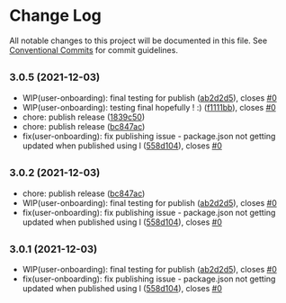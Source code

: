 # Change Log

All notable changes to this project will be documented in this file.
See [Conventional Commits](https://conventionalcommits.org) for commit guidelines.

## <small>3.0.5 (2021-12-03)</small>

* WIP(user-onboarding): final testing for publish ([ab2d2d5](https://github.com/sourcefuse/loopback4-microservice-catalog/commit/ab2d2d5)), closes [#0](https://github.com/sourcefuse/loopback4-microservice-catalog/issues/0)
* WIP(user-onboarding): testing final hopefully ! :) ([f1111bb](https://github.com/sourcefuse/loopback4-microservice-catalog/commit/f1111bb)), closes [#0](https://github.com/sourcefuse/loopback4-microservice-catalog/issues/0)
* chore: publish release ([1839c50](https://github.com/sourcefuse/loopback4-microservice-catalog/commit/1839c50))
* chore: publish release ([bc847ac](https://github.com/sourcefuse/loopback4-microservice-catalog/commit/bc847ac))
* fix(user-onboarding): fix publishing issue - package.json not getting updated when published using l ([558d104](https://github.com/sourcefuse/loopback4-microservice-catalog/commit/558d104)), closes [#0](https://github.com/sourcefuse/loopback4-microservice-catalog/issues/0)





## <small>3.0.2 (2021-12-03)</small>

* chore: publish release ([bc847ac](https://github.com/sourcefuse/loopback4-microservice-catalog/commit/bc847ac))
* WIP(user-onboarding): final testing for publish ([ab2d2d5](https://github.com/sourcefuse/loopback4-microservice-catalog/commit/ab2d2d5)), closes [#0](https://github.com/sourcefuse/loopback4-microservice-catalog/issues/0)
* fix(user-onboarding): fix publishing issue - package.json not getting updated when published using l ([558d104](https://github.com/sourcefuse/loopback4-microservice-catalog/commit/558d104)), closes [#0](https://github.com/sourcefuse/loopback4-microservice-catalog/issues/0)





## <small>3.0.1 (2021-12-03)</small>

* WIP(user-onboarding): final testing for publish ([ab2d2d5](https://github.com/sourcefuse/loopback4-microservice-catalog/commit/ab2d2d5)), closes [#0](https://github.com/sourcefuse/loopback4-microservice-catalog/issues/0)
* fix(user-onboarding): fix publishing issue - package.json not getting updated when published using l ([558d104](https://github.com/sourcefuse/loopback4-microservice-catalog/commit/558d104)), closes [#0](https://github.com/sourcefuse/loopback4-microservice-catalog/issues/0)
